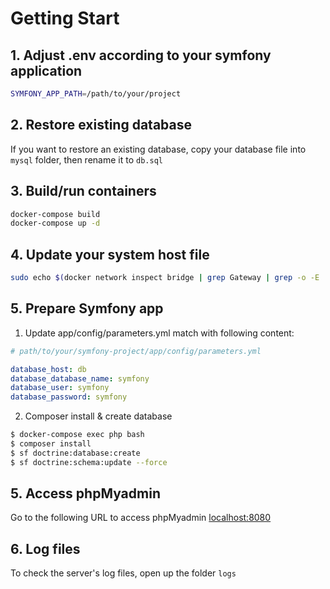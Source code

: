 
# Getting Start

## 1. Adjust .env according to your symfony application

```sh
SYMFONY_APP_PATH=/path/to/your/project
```

## 2. Restore existing database

If you want to restore an existing database, copy your database file into `mysql` folder, then rename it to `db.sql`

## 3. Build/run containers

```bash
docker-compose build
docker-compose up -d
```

## 4. Update your system host file

```bash
sudo echo $(docker network inspect bridge | grep Gateway | grep -o -E '[0-9\.]+') "symfony.dev" >> /etc/hosts
```

## 5. Prepare Symfony app
1. Update app/config/parameters.yml match with following content:

```yml
# path/to/your/symfony-project/app/config/parameters.yml

database_host: db
database_database_name: symfony
database_user: symfony
database_password: symfony
```

2. Composer install & create database

```bash
$ docker-compose exec php bash
$ composer install
$ sf doctrine:database:create
$ sf doctrine:schema:update --force
```

## 5. Access phpMyadmin

Go to the following URL to access phpMyadmin [localhost:8080](http://localhost:8080)

## 6. Log files

To check the server's log files, open up the folder `logs`
